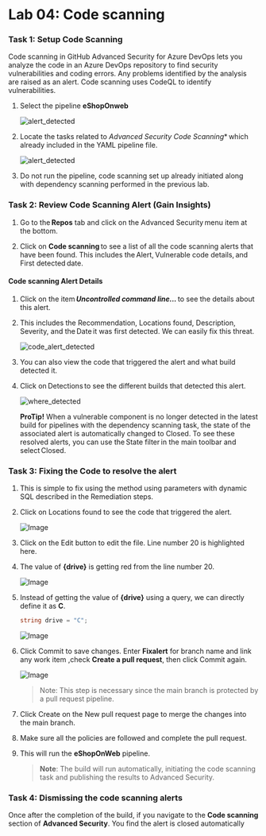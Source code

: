 # Lab 04: Code scanning

### Task 1: Setup Code Scanning

Code scanning in GitHub Advanced Security for Azure DevOps lets you analyze the code in an Azure DevOps repository to find security vulnerabilities and coding errors. Any problems identified by the analysis are raised as an alert. Code scanning uses CodeQL to identify vulnerabilities.

1. Select the pipeline **eShopOnweb**

   ![alert_detected](media/advlab33.png)

1. Locate the tasks related to *Advanced Security Code Scanning** which already included in the YAML pipeline file.

   ![alert_detected](media/advlab41.png)
 
1. Do not run the pipeline, code scanning set up already initiated along with dependency scanning performed in the previous lab.

### Task 2: Review Code Scanning Alert (Gain Insights)

1. Go to the **Repos** tab and click on the Advanced Security menu item at the bottom.

1. Click on **Code scanning** to see a list of all the code scanning alerts that have been found. This includes the Alert, Vulnerable code details, and First detected date.

#### Code scanning Alert Details

1. Click on the item ***Uncontrolled command line...*** to see the details about this alert.

1. This includes the Recommendation, Locations found,  Description, Severity, and the Date it was first detected. We can easily fix this threat. 

   ![code_alert_detected](media/advlab4n2.png)

1. You can also view the code that triggered the alert and what build detected it.
   
1. Click on Detections to see the different builds that detected this alert.

   ![where_detected](media/advlab4n1.png)

    **ProTip!** When a vulnerable component is no longer detected in the latest build for pipelines with the dependency scanning task, the state of the associated alert is automatically changed to Closed. To see these resolved alerts, you can use the State filter in the main toolbar and select Closed.

### Task 3: Fixing the Code to resolve the alert

1. This is simple to fix using the method using parameters with dynamic SQL described in the Remediation steps.

1. Click on Locations found to see the code that triggered the alert.

   ![Image](media/advlab4n6.png)

1. Click on the Edit button to edit the file. Line number 20 is highlighted here. 

1. The value of __{drive}__ is getting red from the line number 20.

    ![Image](media/advlab4n3.png)

1. Instead of getting the value of 
__{drive}__ using a query, we can directly define it as __C__.
    ```C#
    string drive = "C";
    ```

    ![Image](media/advlab4n4.png)

1. Click Commit to save changes. Enter **Fixalert** for branch name  and link any work item ,check **Create a pull request**, then click Commit again.

    ![Image](media/advlab4n5.png)

    > Note: This step is necessary since the main branch is protected by a pull request pipeline.

1.	Click Create on the New pull request page to merge the changes into the main branch.

1. Make sure all the policies are followed and complete the pull request.

1.  This will run the **eShopOnWeb** pipeline.

    > **Note**: The build will run automatically, initiating the code scanning task and publishing the results to Advanced Security.

### Task 4: Dismissing the code scanning alerts 

 Once after the completion of the build, if you navigate to the __Code scanning__ section of __Advanced Security__. You find the alert is closed automatically

